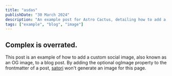 ```yaml
---
title: "asdas"
publishDate: "30 March 2024"
description: "An example post for Astro Cactus, detailing how to add a custom social image card in the frontmatter"
tags: ["example", "blog", "image"]
---
```


## Complex is overrated.

This post is an example of how to add a custom social image, also known as an OG image, to a blog post.
By adding the optional ogImage property to the frontmatter of a post, [satori](https://github.com/vercel/satori) won't generate an image for this page.
